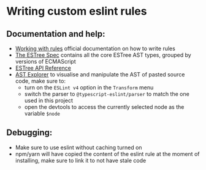 # Writing custom eslint rules

## Documentation and help:

- [Working with rules](https://eslint.org/docs/developer-guide/working-with-rules) official documentation on how to write rules
- [The ESTree Spec](https://github.com/estree/estree) contains all the core ESTree AST types, grouped by versions of ECMAScript
- [ESTree API Reference](https://hexdocs.pm/estree/api-reference.html)
- [AST Explorer](https://astexplorer.net/) to visualise and manipulate the AST of pasted source code, make sure to:
  - turn on the `ESLint v4` option in the `Transform` menu
  - switch the parser to `@typescript-eslint/parser` to match the one used in this project
  - open the devtools to access the currently selected node as the variable `$node`

## Debugging:

- Make sure to use eslint without caching turned on
- npm/yarn will have copied the content of the eslint rule at the moment of installing, make sure to link it to not have stale code
